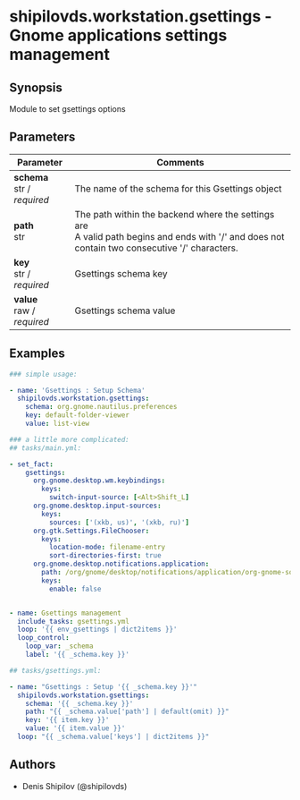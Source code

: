 # shipilovds.workstation.gsettings - Gnome applications settings management

## Synopsis

Module to set gsettings options

## Parameters

|      Parameter       |       Comments       |
|----------------------|----------------------|
| **schema**<br>str / *required* | The name of the schema for this Gsettings object<br> |
| **path**<br>str | The path within the backend where the settings are<br>A valid path begins and ends with '/' and does not contain two consecutive '/' characters.<br> |
| **key**<br>str / *required* | Gsettings schema key<br> |
| **value**<br>raw / *required* | Gsettings schema value<br> |


## Examples

```yaml
### simple usage:

- name: 'Gsettings : Setup Schema'
  shipilovds.workstation.gsettings:
    schema: org.gnome.nautilus.preferences
    key: default-folder-viewer
    value: list-view

### a little more complicated:
## tasks/main.yml:

- set_fact:
    gsettings:
      org.gnome.desktop.wm.keybindings:
        keys:
          switch-input-source: [<Alt>Shift_L]
      org.gnome.desktop.input-sources:
        keys:
          sources: ['(xkb, us)', '(xkb, ru)']
      org.gtk.Settings.FileChooser:
        keys:
          location-mode: filename-entry
          sort-directories-first: true
      org.gnome.desktop.notifications.application:
        path: /org/gnome/desktop/notifications/application/org-gnome-software/
        keys:
          enable: false


- name: Gsettings management
  include_tasks: gsettings.yml
  loop: '{{ env_gsettings | dict2items }}'
  loop_control:
    loop_var: _schema
    label: '{{ _schema.key }}'

## tasks/gsettings.yml:

- name: "Gsettings : Setup '{{ _schema.key }}'"
  shipilovds.workstation.gsettings:
    schema: '{{ _schema.key }}'
    path: "{{ _schema.value['path'] | default(omit) }}"
    key: '{{ item.key }}'
    value: '{{ item.value }}'
  loop: "{{ _schema.value['keys'] | dict2items }}"


```

## Authors
* Denis Shipilov (@shipilovds)
